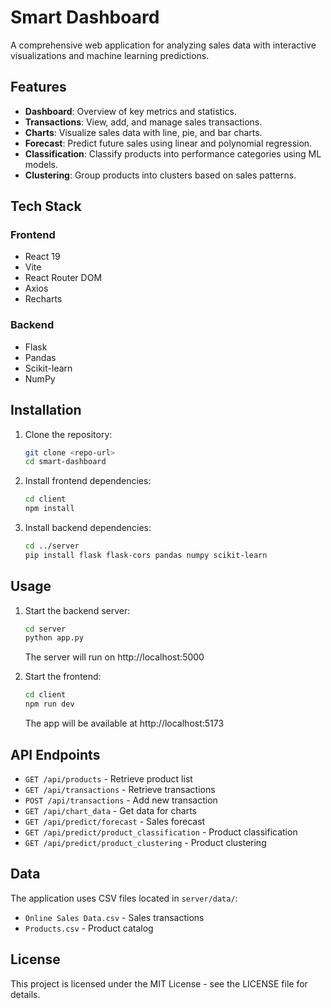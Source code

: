 # Smart Dashboard

A comprehensive web application for analyzing sales data with interactive visualizations and machine learning predictions.

## Features

- **Dashboard**: Overview of key metrics and statistics.
- **Transactions**: View, add, and manage sales transactions.
- **Charts**: Visualize sales data with line, pie, and bar charts.
- **Forecast**: Predict future sales using linear and polynomial regression.
- **Classification**: Classify products into performance categories using ML models.
- **Clustering**: Group products into clusters based on sales patterns.

## Tech Stack

### Frontend
- React 19
- Vite
- React Router DOM
- Axios
- Recharts

### Backend
- Flask
- Pandas
- Scikit-learn
- NumPy

## Installation

1. Clone the repository:
   ```bash
   git clone <repo-url>
   cd smart-dashboard
   ```

2. Install frontend dependencies:
   ```bash
   cd client
   npm install
   ```

3. Install backend dependencies:
   ```bash
   cd ../server
   pip install flask flask-cors pandas numpy scikit-learn
   ```

## Usage

1. Start the backend server:
   ```bash
   cd server
   python app.py
   ```
   The server will run on http://localhost:5000

2. Start the frontend:
   ```bash
   cd client
   npm run dev
   ```
   The app will be available at http://localhost:5173

## API Endpoints

- `GET /api/products` - Retrieve product list
- `GET /api/transactions` - Retrieve transactions
- `POST /api/transactions` - Add new transaction
- `GET /api/chart_data` - Get data for charts
- `GET /api/predict/forecast` - Sales forecast
- `GET /api/predict/product_classification` - Product classification
- `GET /api/predict/product_clustering` - Product clustering

## Data

The application uses CSV files located in `server/data/`:
- `Online Sales Data.csv` - Sales transactions
- `Products.csv` - Product catalog

## License

This project is licensed under the MIT License - see the LICENSE file for details.
